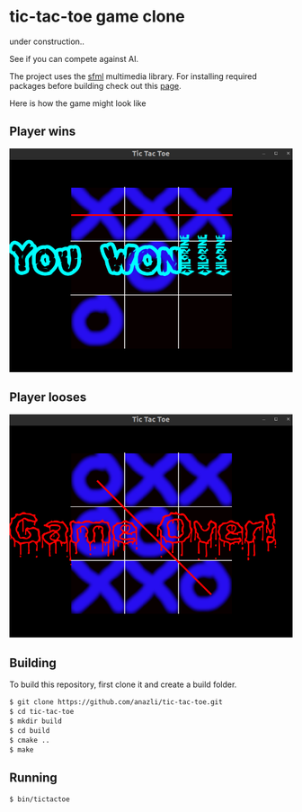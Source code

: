 # tic-tac-toe game clone

under construction..

See if you can compete against AI.

The project uses the [sfml](https://www.sfml-dev.org/index.php) multimedia library.
For installing required packages before building check out this [page](https://www.sfml-dev.org/tutorials/2.6/start-cmake.php).

Here is how the game might look like 

Player wins
--------
![alt text](https://github.com/anazli/tic-tac-toe/blob/main/assets/game_win.png?raw=true)

Player looses
--------
![alt text](https://github.com/anazli/tic-tac-toe/blob/main/assets/game_defeat.png?raw=true)

Building
--------
To build this repository, first clone it and create a build folder.
```bash
$ git clone https://github.com/anazli/tic-tac-toe.git
$ cd tic-tac-toe
$ mkdir build
$ cd build
$ cmake ..
$ make
```

Running
--------
```bash
$ bin/tictactoe
```
